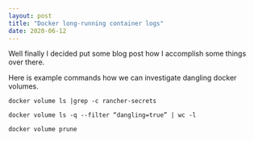 ```yaml
---
layout: post
title: "Docker long-running container logs"
date: 2020-06-12
---
```

Well finally I decided put some blog post how I accomplish some things over there. 

Here is example commands how we can investigate dangling docker volumes. 
```shell
docker volume ls |grep -c rancher-secrets

docker volume ls -q --filter “dangling=true” | wc -l

docker volume prune
```
